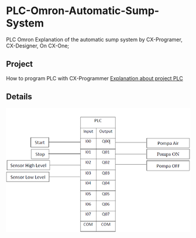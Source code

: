 # PLC-Omron-Automatic-Sump-System
PLC Omron Explanation of the automatic sump system by CX-Programer, CX-Designer, On CX-One;

## Project
How to program PLC with CX-Programmer 
[Explanation about project PLC](https://youtu.be/Ltjh9YDgiBw) 

## Details
![I/OTables](IO-Tables.PNG)

